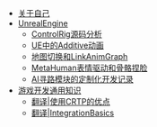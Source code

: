 <!-- docs/_sidebar.md -->

<!-- - UE4
    - ControlRig -->
* [关于自己](zh-cn/AboutMe.md)
* [UnrealEngine](zh-cn/unreal-engine/)
    <!-- * [AISense](zh-cn/unreal-engine/AISense.md) -->
    * [ControlRig源码分析](zh-cn/unreal-engine/Control-Rig分析总结.md)
    * [UE中的Additive动画](zh-cn/unreal-engine/AdditiveAnim.md)
    * [地图切换和LinkAnimGraph](zh-cn/unreal-engine/LinkAnimGraph的问题.md)
    * [MetaHuman表情驱动和骨骼捏脸](zh-cn/unreal-engine/MetaHuman捏脸.md)
    * [AI寻路模块的定制化开发记录](zh-cn/unreal-engine/navigation.md)
* [游戏开发通用知识](zh-cn/game-dev/)
    * [翻译|使用CRTP的优点](zh-cn/game-dev/crtp.md)
    * [翻译|IntegrationBasics](zh-cn/game-dev/intergationbasic.md)
<!-- * [数据结构](zh-cn/guide)>

